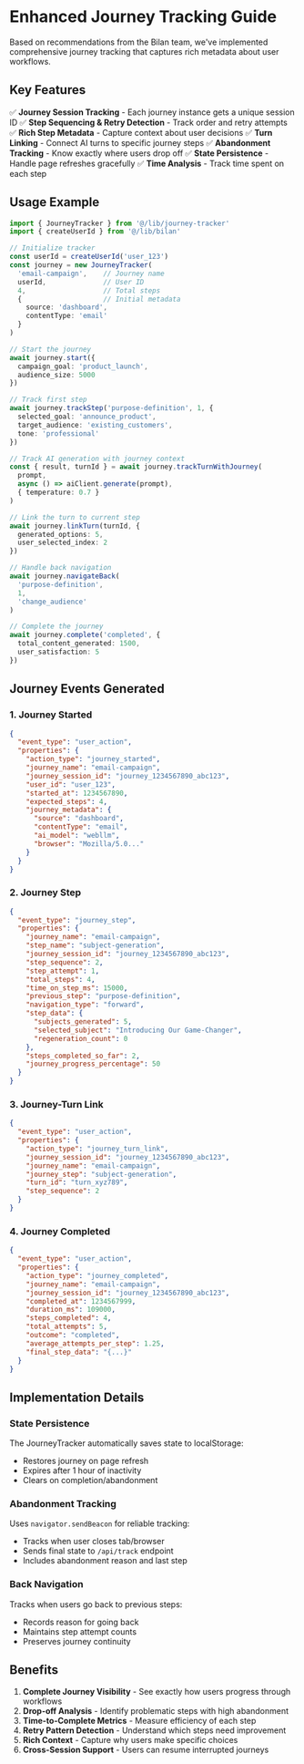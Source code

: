# Enhanced Journey Tracking Guide

Based on recommendations from the Bilan team, we've implemented comprehensive journey tracking that captures rich metadata about user workflows.

## Key Features

✅ **Journey Session Tracking** - Each journey instance gets a unique session ID
✅ **Step Sequencing & Retry Detection** - Track order and retry attempts
✅ **Rich Step Metadata** - Capture context about user decisions
✅ **Turn Linking** - Connect AI turns to specific journey steps
✅ **Abandonment Tracking** - Know exactly where users drop off
✅ **State Persistence** - Handle page refreshes gracefully
✅ **Time Analysis** - Track time spent on each step

## Usage Example

```typescript
import { JourneyTracker } from '@/lib/journey-tracker'
import { createUserId } from '@/lib/bilan'

// Initialize tracker
const userId = createUserId('user_123')
const journey = new JourneyTracker(
  'email-campaign',    // Journey name
  userId,              // User ID
  4,                   // Total steps
  {                    // Initial metadata
    source: 'dashboard',
    contentType: 'email'
  }
)

// Start the journey
await journey.start({
  campaign_goal: 'product_launch',
  audience_size: 5000
})

// Track first step
await journey.trackStep('purpose-definition', 1, {
  selected_goal: 'announce_product',
  target_audience: 'existing_customers',
  tone: 'professional'
})

// Track AI generation with journey context
const { result, turnId } = await journey.trackTurnWithJourney(
  prompt,
  async () => aiClient.generate(prompt),
  { temperature: 0.7 }
)

// Link the turn to current step
await journey.linkTurn(turnId, {
  generated_options: 5,
  user_selected_index: 2
})

// Handle back navigation
await journey.navigateBack(
  'purpose-definition', 
  1, 
  'change_audience'
)

// Complete the journey
await journey.complete('completed', {
  total_content_generated: 1500,
  user_satisfaction: 5
})
```

## Journey Events Generated

### 1. Journey Started
```json
{
  "event_type": "user_action",
  "properties": {
    "action_type": "journey_started",
    "journey_name": "email-campaign",
    "journey_session_id": "journey_1234567890_abc123",
    "user_id": "user_123",
    "started_at": 1234567890,
    "expected_steps": 4,
    "journey_metadata": {
      "source": "dashboard",
      "contentType": "email",
      "ai_model": "webllm",
      "browser": "Mozilla/5.0..."
    }
  }
}
```

### 2. Journey Step
```json
{
  "event_type": "journey_step",
  "properties": {
    "journey_name": "email-campaign",
    "step_name": "subject-generation",
    "journey_session_id": "journey_1234567890_abc123",
    "step_sequence": 2,
    "step_attempt": 1,
    "total_steps": 4,
    "time_on_step_ms": 15000,
    "previous_step": "purpose-definition",
    "navigation_type": "forward",
    "step_data": {
      "subjects_generated": 5,
      "selected_subject": "Introducing Our Game-Changer",
      "regeneration_count": 0
    },
    "steps_completed_so_far": 2,
    "journey_progress_percentage": 50
  }
}
```

### 3. Journey-Turn Link
```json
{
  "event_type": "user_action",
  "properties": {
    "action_type": "journey_turn_link",
    "journey_session_id": "journey_1234567890_abc123",
    "journey_name": "email-campaign",
    "journey_step": "subject-generation",
    "turn_id": "turn_xyz789",
    "step_sequence": 2
  }
}
```

### 4. Journey Completed
```json
{
  "event_type": "user_action",
  "properties": {
    "action_type": "journey_completed",
    "journey_name": "email-campaign",
    "journey_session_id": "journey_1234567890_abc123",
    "completed_at": 1234567999,
    "duration_ms": 109000,
    "steps_completed": 4,
    "total_attempts": 5,
    "outcome": "completed",
    "average_attempts_per_step": 1.25,
    "final_step_data": "{...}"
  }
}
```

## Implementation Details

### State Persistence

The JourneyTracker automatically saves state to localStorage:
- Restores journey on page refresh
- Expires after 1 hour of inactivity
- Clears on completion/abandonment

### Abandonment Tracking

Uses `navigator.sendBeacon` for reliable tracking:
- Tracks when user closes tab/browser
- Sends final state to `/api/track` endpoint
- Includes abandonment reason and last step

### Back Navigation

Tracks when users go back to previous steps:
- Records reason for going back
- Maintains step attempt counts
- Preserves journey continuity

## Benefits

1. **Complete Journey Visibility** - See exactly how users progress through workflows
2. **Drop-off Analysis** - Identify problematic steps with high abandonment
3. **Time-to-Complete Metrics** - Measure efficiency of each step
4. **Retry Pattern Detection** - Understand which steps need improvement
5. **Rich Context** - Capture why users make specific choices
6. **Cross-Session Support** - Users can resume interrupted journeys 